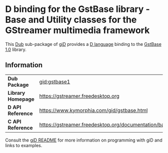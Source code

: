 # D binding for the GstBase library - Base and Utility classes for the GStreamer multimedia framework

This [Dub](https://dub.pm/) sub-package of [giD](https://gid.dub.pm) provides a [D language](https://www.dlang.org) binding to the [GstBase 1.0](https://gstreamer.freedesktop.org) library.

## Information

|     |     |
| --- | --- |
| **Dub Package**          | [gid:gstbase1](https://code.dlang.org/packages/gid%3Agstbase1)                   |
| **Library Homepage**     | https://gstreamer.freedesktop.org                                                |
| **D API Reference**      | https://www.kymorphia.com/gid/gstbase.html                                       |
| **C API Reference**      | https://gstreamer.freedesktop.org/documentation/base/index.html                  |

Consult the [giD README](https://github.com/Kymorphia/gid) for more information on programming with giD and links to examples.
